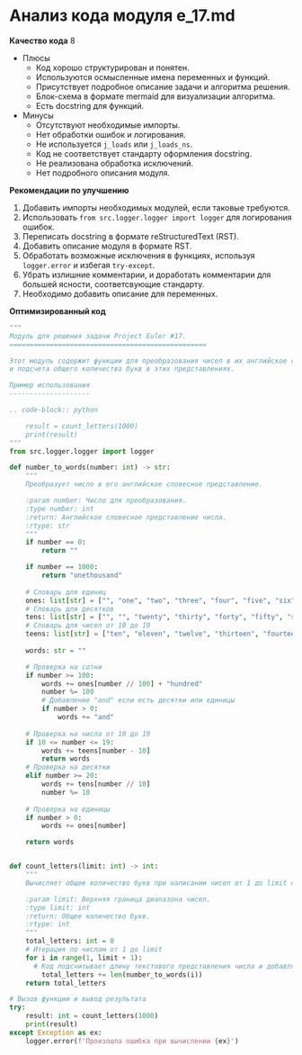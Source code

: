 # Анализ кода модуля e_17.md

**Качество кода**
8
- Плюсы
    - Код хорошо структурирован и понятен.
    - Используются осмысленные имена переменных и функций.
    - Присутствует подробное описание задачи и алгоритма решения.
    - Блок-схема в формате mermaid для визуализации алгоритма.
    - Есть docstring для функций.
- Минусы
    - Отсутствуют необходимые импорты.
    - Нет обработки ошибок и логирования.
    - Не используется `j_loads` или `j_loads_ns`.
    - Код не соответствует стандарту оформления docstring.
    - Не реализована обработка исключений.
    - Нет подробного описания модуля.

**Рекомендации по улучшению**

1.  Добавить импорты необходимых модулей, если таковые требуются.
2.  Использовать `from src.logger.logger import logger` для логирования ошибок.
3.  Переписать docstring в формате reStructuredText (RST).
4.  Добавить описание модуля в формате RST.
5.  Обработать возможные исключения в функциях, используя `logger.error` и избегая `try-except`.
6.  Убрать излишние комментарии, и доработать комментарии для большей ясности, соответсвующие стандарту.
7.  Необходимо добавить описание для переменных.

**Оптимизированный код**

```python
"""
Модуль для решения задачи Project Euler #17.
=================================================

Этот модуль содержит функции для преобразования чисел в их английское словесное представление
и подсчета общего количества букв в этих представлениях.

Пример использования
--------------------

.. code-block:: python

    result = count_letters(1000)
    print(result)
"""
from src.logger.logger import logger

def number_to_words(number: int) -> str:
    """
    Преобразует число в его английское словесное представление.

    :param number: Число для преобразования.
    :type number: int
    :return: Английское словесное представление числа.
    :rtype: str
    """
    if number == 0:
        return ""

    if number == 1000:
        return "onethousand"
    
    # Словарь для единиц
    ones: list[str] = ["", "one", "two", "three", "four", "five", "six", "seven", "eight", "nine"]
    # Словарь для десятков
    tens: list[str] = ["", "", "twenty", "thirty", "forty", "fifty", "sixty", "seventy", "eighty", "ninety"]
    # Словарь для чисел от 10 до 19
    teens: list[str] = ["ten", "eleven", "twelve", "thirteen", "fourteen", "fifteen", "sixteen", "seventeen", "eighteen", "nineteen"]
    
    words: str = ""

    # Проверка на сотни
    if number >= 100:
        words += ones[number // 100] + "hundred"
        number %= 100
        # Добавление "and" если есть десятки или единицы
        if number > 0:
            words += "and"
    
    # Проверка на числа от 10 до 19
    if 10 <= number <= 19:
        words += teens[number - 10]
        return words
    # Проверка на десятки
    elif number >= 20:
        words += tens[number // 10]
        number %= 10
    
    # Проверка на единицы
    if number > 0:
        words += ones[number]

    return words


def count_letters(limit: int) -> int:
    """
    Вычисляет общее количество букв при написании чисел от 1 до limit словами.

    :param limit: Верхняя граница диапазона чисел.
    :type limit: int
    :return: Общее количество букв.
    :rtype: int
    """
    total_letters: int = 0
    # Итерация по числам от 1 до limit
    for i in range(1, limit + 1):
      # Код подсчитывает длину текстового представления числа и добавляет ее к общему счетчику
        total_letters += len(number_to_words(i))
    return total_letters

# Вызов функции и вывод результата
try:
    result: int = count_letters(1000)
    print(result)
except Exception as ex:
    logger.error(f'Произошла ошибка при вычислении {ex}')

```